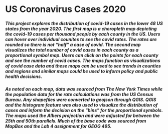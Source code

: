 # US Coronavirus Cases 2020

##### This project explores the distribution of covid-19 cases in the lower 48 US states from the year 2020. The first map is a choropleth map depicting the covid-19 cases per thousand people by each county in the US. Users can hover over individual counites to see the covid rates. The rates are rounded so there is not “half” a case of covid. The second map visualizes the total number of covid cases in each county as a proportional symbol map. Users can click on the points for each county and see the number of covid cases. The maps function as visualizations of covid case data and these maps can be used to see trends in counties and regions and similar maps could be used to inform policy and public health decisions. 

##### As noted on each map, data was sourced from The New York Times while the population data for the rate calculations was from the US Census Bureau. Any shapefiles were converted to geojson through QGIS. QGIS and the histogram feature was also used to visualize the distribution of cases and inform the decision on the "bins" for the proportional symbols.  The maps used the Albers projection and were adjusted for between the 25th and 50th parallels. Much of the base code was sourced from MapBox and the Lab 4 assignment for GEOG 495. 